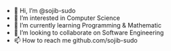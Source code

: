 - 👋 Hi, I’m @sojib-sudo
- 👀 I’m interested in Computer Science
- 🌱 I’m currently learning Programming & Mathematic
- 💞️ I’m looking to collaborate on Software Engineering
- 📫 How to reach me github.com/sojib-sudo

<!---
sojib-sudo/sojib-sudo is a ✨ special ✨ repository because its `README.md` (this file) appears on your GitHub profile.
You can click the Preview link to take a look at your changes.
--->
